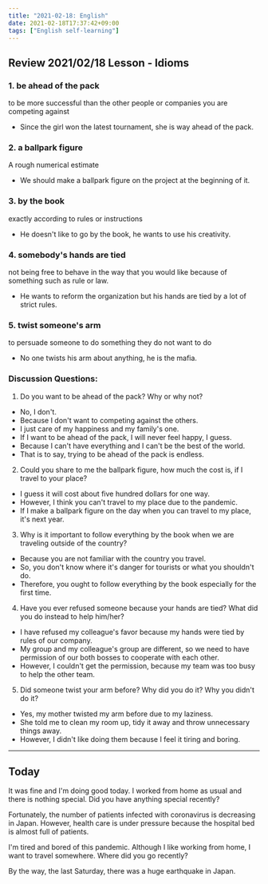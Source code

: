 ```yaml
---
title: "2021-02-18: English"
date: 2021-02-18T17:37:42+09:00
tags: ["English self-learning"]
---
```


## Review 2021/02/18 Lesson - Idioms

### 1. be ahead of the pack
to be more successful than the other people or companies you are competing against

* Since the girl won the latest tournament, she is way ahead of the pack.

### 2. a ballpark figure
A rough numerical estimate

* We should make a ballpark figure on the project at the beginning of it.

### 3. by the book
exactly according to rules or instructions

* He doesn't like to go by the book, he wants to use his creativity.

### 4. somebody's hands are tied
not being free to behave in the way that you would like because of something such as rule or law.

* He wants to reform the organization but his hands are tied by a lot of strict rules.

### 5. twist someone's arm
to persuade someone to do something they do not want to do

* No one twists his arm about anything, he is the mafia.

### Discussion Questions:

1. Do you want to be ahead of the pack? Why or why not?
  - No, I don't.
  - Because I don't want to competing against the others.
  - I just care of my happiness and my family's one.
  - If I want to be ahead of the pack, I will never feel happy, I guess.
  - Because I can't have everything and I can't be the best of the world.
  - That is to say, trying to be ahead of the pack is endless.
2. Could you share to me the ballpark figure, how much the cost is, if I travel to your place?
  - I guess it will cost about five hundred dollars for one way.
  - However, I think you can't travel to my place due to the pandemic.
  - If I make a ballpark figure on the day when you can travel to my place, it's next year.
3. Why is it important to follow everything by the book when we are traveling outside of the country?
  - Because you are not familiar with the country you travel.
  - So, you don't know where it's danger for tourists or what you shouldn't do.
  - Therefore, you ought to follow everything by the book especially for the first time.
4. Have you ever refused someone because your hands are tied? What did you do instead to help him/her?
  - I have refused my colleague's favor because my hands were tied by rules of our company.
  - My group and my colleague's group are different, so we need to have permission of our both bosses to cooperate with each other.
  - However, I couldn't get the permission, because my team was too busy to help the other team.
5. Did someone twist your arm before? Why did you do it? Why you didn't do it?
  - Yes, my mother twisted my arm before due to my laziness.
  - She told me to clean my room up, tidy it away and throw unnecessary things away.
  - However, I didn't like doing them because I feel it tiring and boring.


- - -

## Today

It was fine and I'm doing good today.
I worked from home as usual and there is nothing special.
Did you have anything special recently?

Fortunately, the number of patients infected with coronavirus is decreasing in Japan. However, health care is under pressure because the hospital bed is almost full of patients.

I'm tired and bored of this pandemic.
Although I like working from home, I want to travel somewhere.
Where did you go recently?

By the way, the last Saturday, there was a huge earthquake in Japan.
